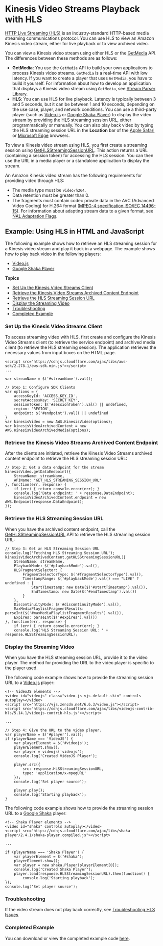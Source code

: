 # Kinesis Video Streams Playback with HLS<a name="how-hls"></a>

[HTTP Live Streaming \(HLS\)](https://en.wikipedia.org/wiki/HTTP_Live_Streaming) is an industry\-standard HTTP\-based media streaming communications protocol\. You can use HLS to view an Amazon Kinesis video stream, either for live playback or to view archived video\.

You can view a Kinesis video stream using either HLS or the [GetMedia](http://docs.aws.amazon.com/kinesisvideostreams/latest/dg/API_dataplane_GetMedia.html) API\. The differences between these methods are as follows:
+ **GetMedia**: You use the `GetMedia` API to build your own applications to process Kinesis video streams\. `GetMedia` is a real\-time API with low latency\. If you want to create a player that uses `GetMedia`, you have to build it yourself\. For information about how to develop an application that displays a Kinesis video stream using `GetMedia`, see [Stream Parser Library](parser-library.md)\.
+ **HLS**: You can use HLS for live playback\. Latency is typically between 3 and 5 seconds, but it can be between 1 and 10 seconds, depending on the use case, player, and network conditions\. You can use a third\-party player \(such as [Video\.js](https://github.com/videojs/video.js/) or [Google Shaka Player](https://github.com/google/shaka-player)\) to display the video stream by providing the HLS streaming session URL, either programmatically or manually\. You can also play back video by typing the HLS streaming session URL in the **Location** bar of the [Apple Safari](https://www.apple.com/safari/) or [Microsoft Edge](https://www.microsoft.com/en-us/windows/microsoft-edge) browsers\.

To view a Kinesis video stream using HLS, you first create a streaming session using [GetHLSStreamingSessionURL](http://docs.aws.amazon.com/kinesisvideostreams/latest/dg/API_reader_GetHLSStreamingSessionURL.html)\. This action returns a URL \(containing a session token\) for accessing the HLS session\. You can then use the URL in a media player or a standalone application to display the stream\. 

An Amazon Kinesis video stream has the following requirements for providing video through HLS:
+ The media type must be `video/h264`\.
+ Data retention must be greater than 0\.
+ The fragments must contain codec private data in the AVC \(Advanced Video Coding\) for H\.264 format \([MPEG\-4 specification ISO/IEC 14496\-15](https://www.iso.org/standard/55980.html)\)\. For information about adapting stream data to a given format, see [NAL Adaptation Flags](producer-reference-nal.md)\. 

## Example: Using HLS in HTML and JavaScript<a name="how-hls-ex1"></a>

The following example shows how to retrieve an HLS streaming session for a Kinesis video stream and play it back in a webpage\. The example shows how to play back video in the following players:
+ [Video\.js](https://github.com/videojs/video.js/) 
+ [Google Shaka Player](https://github.com/google/shaka-player)

**Topics**
+ [Set Up the Kinesis Video Streams Client](#how-hls-ex1-setup)
+ [Retrieve the Kinesis Video Streams Archived Content Endpoint](#how-hls-ex1-endpoint)
+ [Retrieve the HLS Streaming Session URL](#how-hls-ex1-session)
+ [Display the Streaming Video](#how-hls-ex1-display)
+ [Troubleshooting](#how-hls-ex1-ts)
+ [Completed Example](#how-hls-ex1-complete)

### Set Up the Kinesis Video Streams Client<a name="how-hls-ex1-setup"></a>

To access streaming video with HLS, first create and configure the Kinesis Video Streams client \(to retrieve the service endpoint\) and archived media client \(to retrieve the HLS streaming session\)\. The application retrieves the necessary values from input boxes on the HTML page\.

```
<script src="https://cdnjs.cloudflare.com/ajax/libs/aws-sdk/2.278.1/aws-sdk.min.js"></script>
...

var streamName = $('#streamName').val();

// Step 1: Configure SDK Clients
var options = {
    accessKeyId: 'ACCESS_KEY_ID',
    secretAccessKey: 'SECRET_KEY',
    sessionToken: $('#sessionToken').val() || undefined,
    region: 'REGION',
    endpoint: $('#endpoint').val() || undefined
}
var kinesisVideo = new AWS.KinesisVideo(options);
var kinesisVideoArchivedContent = new AWS.KinesisVideoArchivedMedia(options);
```

### Retrieve the Kinesis Video Streams Archived Content Endpoint<a name="how-hls-ex1-endpoint"></a>

After the clients are initiated, retrieve the Kinesis Video Streams archived content endpoint to retrieve the HLS streaming session URL:

```
// Step 2: Get a data endpoint for the stream
kinesisVideo.getDataEndpoint({
    StreamName: streamName,
    APIName: "GET_HLS_STREAMING_SESSION_URL"
}, function(err, response) {
    if (err) { return console.error(err); }
    console.log('Data endpoint: ' + response.DataEndpoint);
    kinesisVideoArchivedContent.endpoint = new AWS.Endpoint(response.DataEndpoint);
});
```

### Retrieve the HLS Streaming Session URL<a name="how-hls-ex1-session"></a>

When you have the archived content endpoint, call the [GetHLSStreamingSessionURL](http://docs.aws.amazon.com/kinesisvideostreams/latest/dg/API_reader_GetHLSStreamingSessionURL.html) API to retrieve the HLS streaming session URL:

```
// Step 3: Get an HLS Streaming Session URL
console.log('Fetching HLS Streaming Session URL');
kinesisVideoArchivedContent.getHLSStreamingSessionURL({
    StreamName: streamName,
    PlaybackMode: $('#playbackMode').val(),
    HLSFragmentSelector: {
        FragmentSelectorType: $('#fragmentSelectorType').val(),
        TimestampRange: $('#playbackMode').val() === "LIVE" ? undefined : {
            StartTimestamp: new Date($('#startTimestamp').val()),
            EndTimestamp: new Date($('#endTimestamp').val())
        }
    },
    DiscontinuityMode: $('#discontinuityMode').val(),
    MaxMediaPlaylistFragmentResults: parseInt($('#maxMediaPlaylistFragmentResults').val()),
    Expires: parseInt($('#expires').val())
}, function(err, response) {
    if (err) { return console.error(err); }
    console.log('HLS Streaming Session URL: ' + response.HLSStreamingSessionURL);
```

### Display the Streaming Video<a name="how-hls-ex1-display"></a>

When you have the HLS streaming session URL, provide it to the video player\. The method for providing the URL to the video player is specific to the player used\.

The following code example shows how to provide the streaming session URL to a [Video\.js](https://github.com/videojs/video.js/) player: 

```
<!-- VideoJS elements -->
<video id="videojs" class="video-js vjs-default-skin" controls autoplay></video>
<script src="https://vjs.zencdn.net/6.6.3/video.js"></script>
<script src="https://cdnjs.cloudflare.com/ajax/libs/videojs-contrib-hls/5.14.1/videojs-contrib-hls.js"></script>

...

// Step 4: Give the URL to the video player.
var playerName = $('#player').val();
if (playerName === 'VideoJS') {
    var playerElement = $('#videojs');
    playerElement.show();
    var player = videojs('videojs');
    console.log('Created VideoJS Player');
    
    player.src({
        src: response.HLSStreamingSessionURL,
        type: 'application/x-mpegURL'
    });
    console.log('Set player source');
    
    player.play();
    console.log('Starting playback');
}
```

The following code example shows how to provide the streaming session URL to a [Google Shaka](https://github.com/google/shaka-player) player: 

```
<!-- Shaka Player elements -->
<video id="shaka" controls autoplay></video>
<script src="https://cdnjs.cloudflare.com/ajax/libs/shaka-player/2.4.1/shaka-player.compiled.js"></script>
                
...

if (playerName === 'Shaka Player') {
    var playerElement = $('#shaka');
    playerElement.show();
    var player = new shaka.Player(playerElement[0]);
    console.log('Created Shaka Player');
    player.load(response.HLSStreamingSessionURL).then(function() {
        console.log('Starting playback');
});
console.log('Set player source');
```

### Troubleshooting<a name="how-hls-ex1-ts"></a>

If the video stream does not play back correctly, see [Troubleshooting HLS Issues](troubleshooting.md#troubleshooting-hls)\.

### Completed Example<a name="how-hls-ex1-complete"></a>

You can download or view the completed example code [here](https://github.com/aws-samples/amazon-kinesis-video-streams-hls-viewer/blob/master/index.html)\.